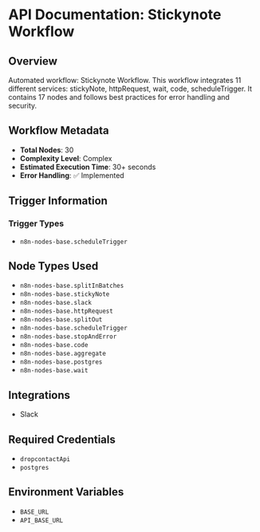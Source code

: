 # API Documentation: Stickynote Workflow

## Overview
Automated workflow: Stickynote Workflow. This workflow integrates 11 different services: stickyNote, httpRequest, wait, code, scheduleTrigger. It contains 17 nodes and follows best practices for error handling and security.

## Workflow Metadata
- **Total Nodes**: 30
- **Complexity Level**: Complex
- **Estimated Execution Time**: 30+ seconds
- **Error Handling**: ✅ Implemented

## Trigger Information
### Trigger Types
- `n8n-nodes-base.scheduleTrigger`

## Node Types Used
- `n8n-nodes-base.splitInBatches`
- `n8n-nodes-base.stickyNote`
- `n8n-nodes-base.slack`
- `n8n-nodes-base.httpRequest`
- `n8n-nodes-base.splitOut`
- `n8n-nodes-base.scheduleTrigger`
- `n8n-nodes-base.stopAndError`
- `n8n-nodes-base.code`
- `n8n-nodes-base.aggregate`
- `n8n-nodes-base.postgres`
- `n8n-nodes-base.wait`

## Integrations
- Slack

## Required Credentials
- `dropcontactApi`
- `postgres`

## Environment Variables
- `BASE_URL`
- `API_BASE_URL`
